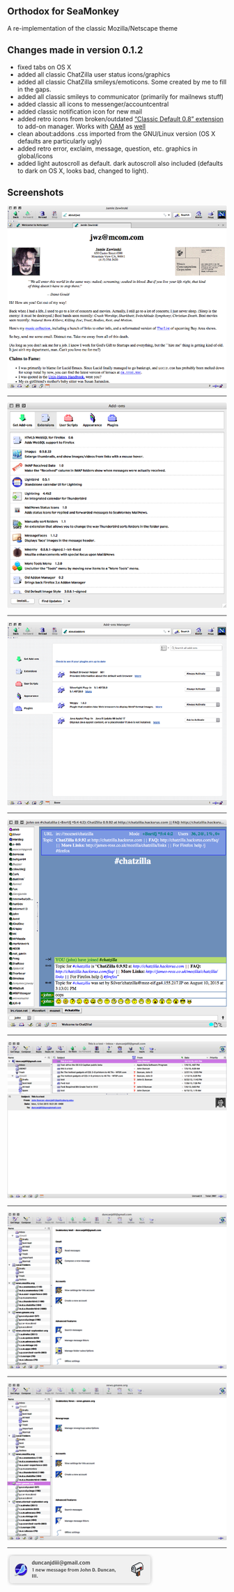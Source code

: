 Orthodox for SeaMonkey
-------------------------------
A re-implementation of the classic Mozilla/Netscape theme

Changes made in version 0.1.2
-------------------------------
* fixed tabs on OS X
* added all classic ChatZilla user status icons/graphics
* added all classic ChatZilla smileys/emoticons. Some created by me to fill in the gaps.
* added all classic smileys to communicator (primarily for mailnews stuff)
* added classic all icons to messenger/accountcentral
* added classic notification icon for new mail
* added retro icons from broken/outdated [“Classic Default 0.8” extension](https://addons.mozilla.org/en-US/seamonkey/addon/classic-default/) to add-on manager. Works with [OAM](https://github.com/Exalm/old-addon-manager) as [well](https://dl.dropboxusercontent.com/u/36782044/oam-0.2.xpi)
* clean about:addons .css imported from the GNU/Linux version (OS X defaults are particularly ugly)
* added retro error, exclaim, message, question, etc. graphics in global/icons
* added light autoscroll as default. dark autoscroll also included (defaults to dark on OS X, looks bad, changed to light).

Screenshots
-------------------------------
![navigator](screenshots/navigator.png)
***
![add-ons](screenshots/add-ons_n.png)
***
![incontent addons](screenshots/incontent_addons.png)
***
![chatzilla](screenshots/classic_cz.png)
***
![mail list](screenshots/mailnews_mail_list.png)
***
![mail](screenshots/mailnews_mail.png)
***
![news](screenshots/mailnews_news.png)
***
![alert](screenshots/navigator_mailalert.png)
